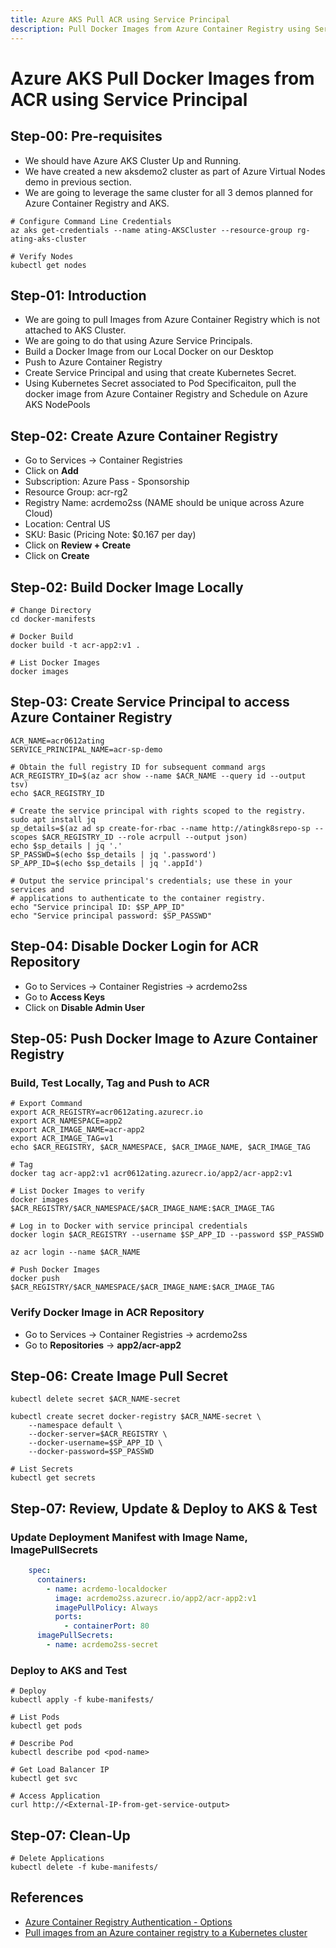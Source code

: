 ```yaml
---
title: Azure AKS Pull ACR using Service Principal
description: Pull Docker Images from Azure Container Registry using Service Principal to Azure AKS Node pools
---
```


# Azure AKS Pull Docker Images from ACR using Service Principal

## Step-00: Pre-requisites
- We should have Azure AKS Cluster Up and Running.
- We have created a new aksdemo2 cluster as part of Azure Virtual Nodes demo in previous section.
- We are going to leverage the same cluster for all 3 demos planned for Azure Container Registry and AKS.
```
# Configure Command Line Credentials
az aks get-credentials --name ating-AKSCluster --resource-group rg-ating-aks-cluster
```
```
# Verify Nodes
kubectl get nodes
```

## Step-01: Introduction
- We are going to pull Images from Azure Container Registry which is not attached to AKS Cluster.
- We are going to do that using Azure Service Principals.
- Build a Docker Image from our Local Docker on our Desktop
- Push to Azure Container Registry
- Create Service Principal and using that create Kubernetes Secret.
- Using Kubernetes Secret associated to Pod Specificaiton, pull the docker image from Azure Container Registry and Schedule on Azure AKS NodePools


## Step-02: Create Azure Container Registry
- Go to Services -> Container Registries
- Click on **Add**
- Subscription: Azure Pass - Sponsorship
- Resource Group: acr-rg2
- Registry Name: acrdemo2ss   (NAME should be unique across Azure Cloud)
- Location: Central US
- SKU: Basic  (Pricing Note: $0.167 per day)
- Click on **Review + Create**
- Click on **Create**

## Step-02: Build Docker Image Locally
```
# Change Directory
cd docker-manifests
```
```
# Docker Build
docker build -t acr-app2:v1 .
```
```
# List Docker Images
docker images
```

## Step-03: Create Service Principal to access Azure Container Registry
```
ACR_NAME=acr0612ating
SERVICE_PRINCIPAL_NAME=acr-sp-demo
```

```
# Obtain the full registry ID for subsequent command args
ACR_REGISTRY_ID=$(az acr show --name $ACR_NAME --query id --output tsv)
echo $ACR_REGISTRY_ID
```

```
# Create the service principal with rights scoped to the registry.
sudo apt install jq
sp_details=$(az ad sp create-for-rbac --name http://atingk8srepo-sp --scopes $ACR_REGISTRY_ID --role acrpull --output json)
echo $sp_details | jq '.'
SP_PASSWD=$(echo $sp_details | jq '.password')
SP_APP_ID=$(echo $sp_details | jq '.appId')
```

```
# Output the service principal's credentials; use these in your services and
# applications to authenticate to the container registry.
echo "Service principal ID: $SP_APP_ID"
echo "Service principal password: $SP_PASSWD"
```


## Step-04: Disable Docker Login for ACR Repository
- Go to Services -> Container Registries -> acrdemo2ss
- Go to **Access Keys**
- Click on **Disable Admin User**

## Step-05: Push Docker Image to Azure Container Registry

### Build, Test Locally, Tag and Push to ACR
```
# Export Command
export ACR_REGISTRY=acr0612ating.azurecr.io
export ACR_NAMESPACE=app2
export ACR_IMAGE_NAME=acr-app2
export ACR_IMAGE_TAG=v1
echo $ACR_REGISTRY, $ACR_NAMESPACE, $ACR_IMAGE_NAME, $ACR_IMAGE_TAG
```

```
# Tag
docker tag acr-app2:v1 acr0612ating.azurecr.io/app2/acr-app2:v1
```

```
# List Docker Images to verify
docker images $ACR_REGISTRY/$ACR_NAMESPACE/$ACR_IMAGE_NAME:$ACR_IMAGE_TAG
```

```
# Log in to Docker with service principal credentials
docker login $ACR_REGISTRY --username $SP_APP_ID --password $SP_PASSWD
```

```
az acr login --name $ACR_NAME
```

```
# Push Docker Images
docker push $ACR_REGISTRY/$ACR_NAMESPACE/$ACR_IMAGE_NAME:$ACR_IMAGE_TAG
```

### Verify Docker Image in ACR Repository
- Go to Services -> Container Registries -> acrdemo2ss
- Go to **Repositories** -> **app2/acr-app2**


## Step-06: Create Image Pull Secret
```
kubectl delete secret $ACR_NAME-secret
```

```
kubectl create secret docker-registry $ACR_NAME-secret \
    --namespace default \
    --docker-server=$ACR_REGISTRY \
    --docker-username=$SP_APP_ID \
    --docker-password=$SP_PASSWD
```

```
# List Secrets
kubectl get secrets
```


## Step-07: Review, Update & Deploy to AKS & Test
### Update Deployment Manifest with Image Name, ImagePullSecrets
```yaml
    spec:
      containers:
        - name: acrdemo-localdocker
          image: acrdemo2ss.azurecr.io/app2/acr-app2:v1
          imagePullPolicy: Always
          ports:
            - containerPort: 80
      imagePullSecrets:
        - name: acrdemo2ss-secret           
```

### Deploy to AKS and Test
```
# Deploy
kubectl apply -f kube-manifests/
```
```
# List Pods
kubectl get pods
```
```
# Describe Pod
kubectl describe pod <pod-name>
```
```
# Get Load Balancer IP
kubectl get svc
```
```
# Access Application
curl http://<External-IP-from-get-service-output>
```

## Step-07: Clean-Up
```
# Delete Applications
kubectl delete -f kube-manifests/
```


## References
- [Azure Container Registry Authentication - Options](https://docs.microsoft.com/en-us/azure/container-registry/container-registry-authentication)
- [Pull images from an Azure container registry to a Kubernetes cluster](https://docs.microsoft.com/en-us/azure/container-registry/container-registry-auth-kubernetes)
